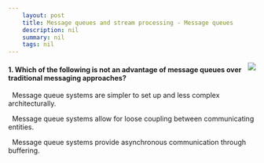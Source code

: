 ```yaml
---
    layout: post
    title: Message queues and stream processing - Message queues
    description: nil
    summary: nil
    tags: nil
---
```



 <a target="_blank" href="https://docs.microsoft.com/en-us/learn/modules/cmu-message-queues-streams/1-message-queues/"><i class="fas fa-external-link-alt"></i> </a>
 <img align="right" src="https://docs.microsoft.com/en-us/learn/achievements/cmu-cloud-developer/message-queues-stream-processing.svg">
####  1. Which of the following is not an advantage of message queues over traditional messaging approaches?


<i class='fas fa-check-square' style='color: Dodgerblue;'></i> &nbsp;&nbsp;Message queue systems are simpler to set up and less complex architecturally.

<i class='far fa-square'></i> &nbsp;&nbsp;Message queue systems allow for loose coupling between communicating entities.

<i class='far fa-square'></i> &nbsp;&nbsp;Message queue systems provide asynchronous communication through buffering.
<br />
<br />
<br />
